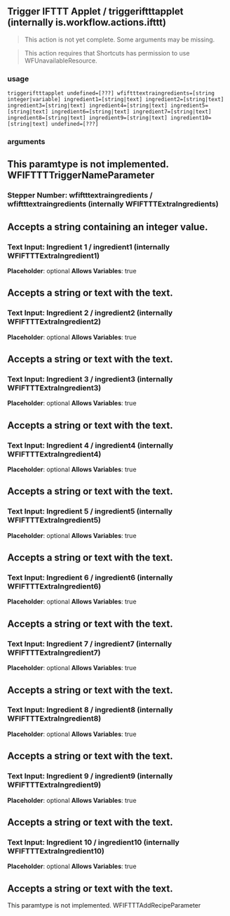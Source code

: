 
## Trigger IFTTT Applet / triggeriftttapplet (internally is.workflow.actions.ifttt)

> This action is not yet complete. Some arguments may be missing.


> This action requires that Shortcuts has permission to use WFUnavailableResource.

### usage
`triggeriftttapplet undefined=[???] wfiftttextraingredients=[string integer|variable] ingredient1=[string|text] ingredient2=[string|text] ingredient3=[string|text] ingredient4=[string|text] ingredient5=[string|text] ingredient6=[string|text] ingredient7=[string|text] ingredient8=[string|text] ingredient9=[string|text] ingredient10=[string|text] undefined=[???]`

### arguments
This paramtype is not implemented. WFIFTTTTriggerNameParameter
---
### Stepper Number: wfiftttextraingredients / wfiftttextraingredients (internally WFIFTTTExtraIngredients)


Accepts a string 
containing an integer value.
---
### Text Input: Ingredient 1 / ingredient1 (internally WFIFTTTExtraIngredient1)
**Placeholder**: optional
**Allows Variables**: true


Accepts a string 
or text
with the text.
---
### Text Input: Ingredient 2 / ingredient2 (internally WFIFTTTExtraIngredient2)
**Placeholder**: optional
**Allows Variables**: true


Accepts a string 
or text
with the text.
---
### Text Input: Ingredient 3 / ingredient3 (internally WFIFTTTExtraIngredient3)
**Placeholder**: optional
**Allows Variables**: true


Accepts a string 
or text
with the text.
---
### Text Input: Ingredient 4 / ingredient4 (internally WFIFTTTExtraIngredient4)
**Placeholder**: optional
**Allows Variables**: true


Accepts a string 
or text
with the text.
---
### Text Input: Ingredient 5 / ingredient5 (internally WFIFTTTExtraIngredient5)
**Placeholder**: optional
**Allows Variables**: true


Accepts a string 
or text
with the text.
---
### Text Input: Ingredient 6 / ingredient6 (internally WFIFTTTExtraIngredient6)
**Placeholder**: optional
**Allows Variables**: true


Accepts a string 
or text
with the text.
---
### Text Input: Ingredient 7 / ingredient7 (internally WFIFTTTExtraIngredient7)
**Placeholder**: optional
**Allows Variables**: true


Accepts a string 
or text
with the text.
---
### Text Input: Ingredient 8 / ingredient8 (internally WFIFTTTExtraIngredient8)
**Placeholder**: optional
**Allows Variables**: true


Accepts a string 
or text
with the text.
---
### Text Input: Ingredient 9 / ingredient9 (internally WFIFTTTExtraIngredient9)
**Placeholder**: optional
**Allows Variables**: true


Accepts a string 
or text
with the text.
---
### Text Input: Ingredient 10 / ingredient10 (internally WFIFTTTExtraIngredient10)
**Placeholder**: optional
**Allows Variables**: true


Accepts a string 
or text
with the text.
---
This paramtype is not implemented. WFIFTTTAddRecipeParameter
